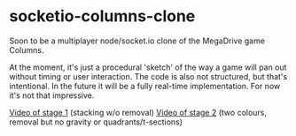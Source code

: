 socketio-columns-clone
======================

Soon to be a multiplayer node/socket.io clone of the MegaDrive game Columns.

At the moment, it's just a procedural 'sketch' of the way a game will pan out without timing or user interaction. The code is also not structured, but that's intentional. In the future it will be a fully real-time implementation. For now it's not that impressive.

[Video of stage 1](https://asciinema.org/a/14176) (stacking w/o removal)
[Video of stage 2](https://asciinema.org/a/14177) (two colours, removal but no gravity or quadrants/t-sections)

